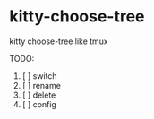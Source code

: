 # kitty-choose-tree

kitty choose-tree like tmux

TODO:

1. [ ] switch
2. [ ] rename
3. [ ] delete
4. [ ] config
